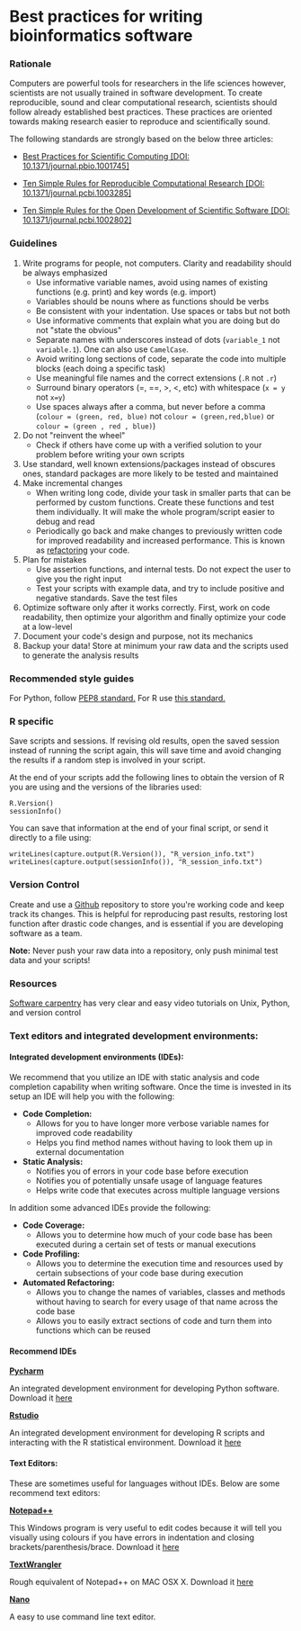 Best practices for writing bioinformatics software
==================================================

### Rationale

Computers are powerful tools for researchers in the life sciences however, scientists are not usually trained in software development. To create reproducible, sound and clear computational research, scientists should follow already established best practices. These practices are oriented towards making research easier to reproduce and scientifically sound.

The following standards are strongly based on the below three articles:

* [Best Practices for Scientific Computing \[DOI: 10.1371/journal.pbio.1001745\]](https://github.com/MohnLab/Lab_Code_Standards_And_Resources/raw/master/Best%20Practices%20for%20Scientific%20Computing.pdf)

* [Ten Simple Rules for Reproducible Computational Research \[DOI: 10.1371/journal.pcbi.1003285\]](https://github.com/MohnLab/Lab_Code_Standards_And_Resources/raw/master/Ten%20Simple%20Rules%20for%20Reproducible%20Computational%20Research.pdf)

* [Ten Simple Rules for the Open Development of Scientific Software \[DOI: 10.1371/journal.pcbi.1002802\]](https://github.com/MohnLab/Lab_Code_Standards_And_Resources/raw/master/Ten%20Simple%20Rules%20for%20the%20Open%20Development%20of%20Scientific%20Software.pdf)

### Guidelines

1. Write programs for people, not computers. Clarity and readability should be always emphasized
    - Use informative variable names, avoid using names of existing functions (e.g. print) and key words (e.g. import)
    - Variables should be nouns where as functions should be verbs
    - Be consistent with your indentation. Use spaces or tabs but not both
    - Use informative comments that explain what you are doing but do not "state the obvious"
    - Separate names with underscores instead of dots (`variable_1` not `variable.1`). One can also use `CamelCase`.
    - Avoid writing long sections of code, separate the code into multiple blocks (each doing a specific task) 
    - Use meaningful file names and the correct extensions (`.R` not `.r`)
    - Surround binary operators (=, ==, >, <, etc) with whitespace (`x = y` not `x=y`)
    - Use spaces always after a comma, but never before a comma (`colour = (green, red, blue)` not `colour = (green,red,blue)` or `colour = (green , red , blue)`)
2.	Do not "reinvent the wheel"
    - Check if others have come up with a verified solution to your problem before writing your own scripts
3.	Use standard, well known extensions/packages instead of obscures ones, standard packages are more likely to be tested and maintained
4.	Make incremental changes
    - When writing long code, divide your task in smaller parts that can be performed by custom functions. Create these functions and test them individually. It will make the whole program/script easier to debug and read
    - Periodically go back and make changes to previously written code for improved readability and increased performance. This is known as [refactoring](http://en.wikipedia.org/wiki/Code_refactoring) your code.
5.	Plan for mistakes
    - Use assertion functions, and internal tests. Do not expect the user to give you the right input
    - Test your scripts with example data, and try to include positive and negative standards. Save the test files
6.	Optimize software only after it works correctly. First, work on code readability, then optimize your algorithm and finally optimize your code at a low-level
7.	Document your code's design and purpose, not its mechanics
8.	Backup your data! Store at minimum your raw data and the scripts used to generate the analysis results

### Recommended style guides

For Python, follow [PEP8 standard.](http://legacy.python.org/dev/peps/pep-0008/)
For R use [this standard.](http://stat405.had.co.nz/r-style.html)</p>

### R specific

Save scripts and sessions. If revising old results, open the saved session instead of running the script again, this will save time and avoid changing the results if a random step is involved in your script. 

At the end of your scripts add the following lines to obtain the version of R you are using and the versions of the libraries used:

    R.Version()
    sessionInfo()
    
You can save that information at the end of your final script, or send it directly to a file using:

    writeLines(capture.output(R.Version()), "R_version_info.txt")
    writeLines(capture.output(sessionInfo()), "R_session_info.txt")

### Version Control

Create and use a [Github](https://github.com/) repository to store you're working code and keep track its changes. This is helpful for reproducing past results, restoring lost function after drastic code changes, and is essential if you are developing software as a team.

**Note:** Never push your raw data into a repository, only push minimal test data and your scripts!

### Resources

[Software carpentry](http://software-carpentry.org/index.html) has very clear and easy video tutorials on Unix, Python, and version control

### Text editors and integrated development environments:

#### Integrated development environments (IDEs):

We recommend that you utilize an IDE with static analysis and code completion capability when writing software. Once the time is invested in its setup an IDE will help you with the following:

- **Code Completion:** 
	- Allows for you to have longer more verbose variable names for improved code readability
	- Helps you find method names without having to look them up in external documentation
- **Static Analysis:**
	- Notifies you of errors in your code base before execution
	- Notifies you of potentially unsafe usage of language features
	- Helps write code that executes across multiple language versions
	
In addition some advanced IDEs provide the following:

- **Code Coverage:** 
	- Allows you to determine how much of your code base has been executed during a certain set of tests or manual executions
- **Code Profiling:** 
	- Allows you to determine the execution time and resources used by certain subsections of your code base during execution
- **Automated Refactoring:** 
	- Allows you to change the names of variables, classes and methods without having to search for every usage of that name across the code base
	- Allows you to easily extract sections of code and turn them into functions which can be reused
	
	
#### Recommend IDEs

**[Pycharm](https://www.jetbrains.com/pycharm/)**

An integrated development environment for developing Python software. Download it [here](https://www.jetbrains.com/pycharm/)

**[Rstudio](https://www.rstudio.com)**

An integrated development environment for developing R scripts and interacting with the R statistical environment. Download it [here](https://www.rstudio.com)

#### Text Editors:

These are sometimes useful for languages without IDEs. Below are some recommend text editors:

**[Notepad++](https://notepad-plus-plus.org)**

This Windows program is very useful to edit codes because it will tell you visually using colours if you have errors in indentation and closing brackets/parenthesis/brace. Download it [here](http://www.notepad-plus-plus.org/)

**[TextWrangler](http://www.barebones.com/products/textwrangler/)**

Rough equivalent of Notepad++ on MAC OSX X. Download it [here](https://itunes.apple.com/ca/app/textwrangler/id404010395?mt=12)

**[Nano](https://en.wikipedia.org/wiki/GNU_nano)**

A easy to use command line text editor. 
